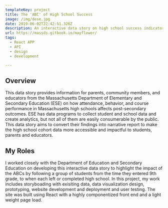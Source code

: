 ```yaml
---
templateKey: project
title: The 'ABC' of High School Success
image: /img/dese.jpg
date: 2019-06-02T22:42:51.326Z
description: An interactive data story on high school success indicators designed and built for Massachusetts Department of Education and Secondary Education
url: https://massds.gitbook.io/mayflower/
tags:
  - React APP
  - API
  - design
  - development

---
```

## Overview

This data story provides information for parents, community members, and educators from the Massachusetts Department of Elementary and Secondary Education (ESE) on how attendance, behavior, and course performance in Massachusetts high schools affects post-secondary outcomes. ESE has data programs to collect student and school data and create analytics, but not all of them are easily consumerable by the public. This data story aims to convert their findings into narrative report to make the high school cohort data more accessible and impactful to students, parents and educators.

## My Roles

I worked closely with the Department of Education and Secondary Education on developing this interactive data story to highlight the impact of the ABCs by following a group of students from the time they entered 9th grade, to when each left or completed high school. In this project, my work includes storyboading with exisiting data, data visualization design, prototyping, website development and deployment and user testing. The site was built using React with a highly componentized front end and a light weight page load.
